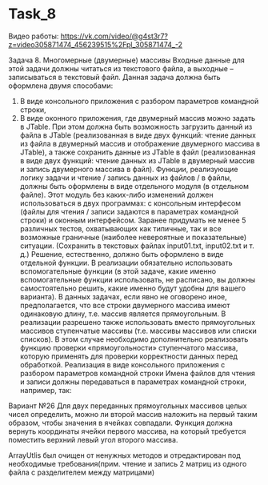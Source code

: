 # Task_8
Видео работы: https://vk.com/video/@g4st3r7?z=video305871474_456239515%2Fpl_305871474_-2

Задача 8. Многомерные (двумерные) массивы Входные данные для этой задачи должны читаться из текстового файла, а выходные – записываться в текстовый файл. Данная задача должна быть оформлена двумя способами:

1. В виде консольного приложения с разбором параметров командной строки,
2. В виде оконного приложения, где двумерный массив можно задать в JTable. При этом должна быть возможность загрузить данный из файла в JTable (реализованная в виде двух функций: чтение данных из файла в двумерный массив и отображение двумерного массива в JTable), а также сохранить данные из JTable в файл (реализованная в виде двух функций: чтение данных из JTable в двумерный массив и запись двумерного массива в файл). Функции, реализующие логику задачи и чтение / запись данных из файлов / в файлы, должны быть оформлены в виде отдельного модуля (в отдельном файле). Этот модуль без каких-либо изменений должен использоваться в двух программах: с консольным интерфесом (файлы для чтения / записи задаются в параметрах командной строки) и оконным интерфейсом. Заранее придумать не менее 5 различных тестов, охватывающих как типичные, так и все возможные граничные (наиболее невероятные и показательные) ситуации. (Сохранить в текстовых файлах input01.txt, input02.txt и т. д.) Решение, естественно, должно быть оформлено в виде отдельной функции. В реализации обязательно использовать вспомогательные функции (в этой задаче, какие именно вспомогательные функции использовать, не расписано, вы должны самостоятельно решить, какие именно будут удобны для вашего варианта). В данных задачах, если явно не оговорено иное, предполагается, что все строки двумерного массива имеют одинаковую длину, т.е. массив является прямоугольным. В реализации разрешено также использовать вместо прямоугольных массивов ступенчатые массивы (т.е. массивы массивов или списки списков). В этом случае необходимо дополнительно реализовать функцию проверки «прямоугольности» ступенчатого массива, которую применять для проверки корректности данных перед обработкой. Реализация в виде консольного приложения с разбором параметров командной строки Имена файлов для чтения и записи должны передаваться в параметрах командной строки, например, так:

Вариант №26
Для двух переданных прямоугольных массивов целых чисел определить, можно ли второй массив наложить на первый таким образом, чтобы значения в ячейках совпадали.
Функция должна вернуть координаты ячейки первого массива, на который требуется поместить верхний левый угол второго массива.

ArrayUtlis был очищен от ненужных методов и отредактирован под необходимые требования(прим. чтение и запись 2 матриц из одного файла с разделителем между матрицами)
